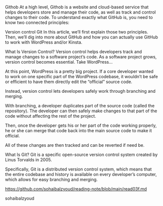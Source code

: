 Githob
At a high level, Githob is a website and cloud-based service that helps developers store and manage their code, as well as track and control changes to their code. To understand exactly what GitHub is, you need to know two connected principles:

Version control Git In this article, we’ll first explain those two principles. Then, we’ll dig into more about GitHub and how you can actually use GitHub to work with WordPress and/or Kinsta.

What Is Version Control?
Version control helps developers track and manage changes to a software project’s code. As a software project grows, version control becomes essential. Take WordPress…

At this point, WordPress is a pretty big project. If a core developer wanted to work on one specific part of the WordPress codebase, it wouldn’t be safe or efficient to have them directly edit the “official” source code.

Instead, version control lets developers safely work through branching and merging.

With branching, a developer duplicates part of the source code (called the repository). The developer can then safely make changes to that part of the code without affecting the rest of the project.

Then, once the developer gets his or her part of the code working properly, he or she can merge that code back into the main source code to make it official.

All of these changes are then tracked and can be reverted if need be.

What Is Git?
Git is a specific open-source version control system created by Linus Torvalds in 2005.

Specifically, Git is a distributed version control system, which means that the entire codebase and history is available on every developer’s computer, which allows for easy branching and merging.

https://github.com/sohaibalzyoud/reading-note/blob/main/read03f.md

sohaibalzyoud